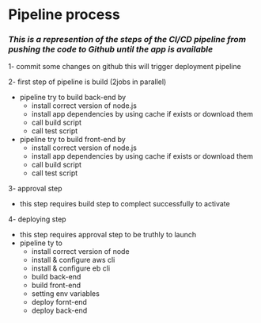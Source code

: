 # Pipeline process
### *This is a represention of the steps of the CI/CD pipeline from pushing the code to Github until the app is available*

1- commit some changes on github this will trigger deployment pipeline

2- first step of pipeline is build (2jobs in parallel)
* pipeline try to build back-end by
    * install correct version of node.js
    * install app dependencies by using cache if exists or download them
    * call build script
    * call test script
* pipeline try to build front-end by 
    * install correct version of node.js
    * install app dependencies by using cache if exists or download them
    * call build script
    * call test script

3- approval step 
* this step requires build step to complect successfully to activate

4- deploying step 
* this step requires approval step to be truthly to launch
* pipeline ty to 
    * install correct version of node
    * install & configure aws cli
    * install & configure eb cli
    * build back-end 
    * build front-end
    * setting env variables
    * deploy fornt-end
    * deploy back-end